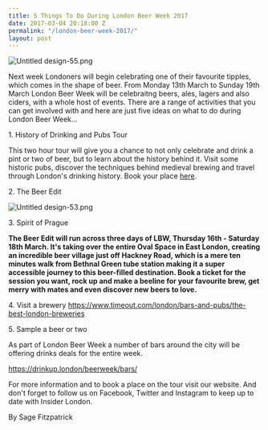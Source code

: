 ```yaml
---
title: 5 Things To Do During London Beer Week 2017
date: 2017-03-04 20:18:00 Z
permalink: "/london-beer-week-2017/"
layout: post
---
```


![Untitled design-55.png](/uploads/Untitled%20design-55.png)

Next week Londoners will begin celebrating one of their favourite tipples, which comes in the shape of beer. From Monday 13th March to Sunday 19th March London Beer Week will be celebraitng beers, ales, lagers and also ciders, with a whole host of events. There are a range of activities that you can get involved with and here are just five ideas on what to do during London Beer Week...

1\. History of Drinking and Pubs Tour

This two hour tour will give you a chance to not only celebrate and drink a pint or two of beer, but to learn about the history behind it. Visit some historic pubs, discover the techniques behind medieval brewing and travel through London's drinking history. Book your place [here](http://www.insider-london.co.uk/tours/history-of-drinking-and-pubs/). 

2\. The Beer Edit

![Untitled design-53.png](/uploads/Untitled%20design-53.png)

3\. Spirit of Prague

**The Beer Edit will run across three days of LBW, Thursday 16th - Saturday 18th March. It's taking over the entire Oval Space in East London, creating an incredible beer village just off Hackney Road, which is a mere ten minutes walk from Bethnal Green tube station making it a super accessible journey to this beer-filled destination. Book a ticket for the session you want, rock up and make a beeline for your favourite brew, get merry with mates and even discover new beers to love.**

4\. Visit a brewery https://www.timeout.com/london/bars-and-pubs/the-best-london-breweries

5\. Sample a beer or two

As part of London Beer Week a number of bars around the city will be offering drinks deals for the entire week.

https://drinkup.london/beerweek/bars/

For more information and to book a place on the tour visit our website. And don't forget to follow us on Facebook, Twitter and Instagram to keep up to date with Insider London.

By Sage Fitzpatrick